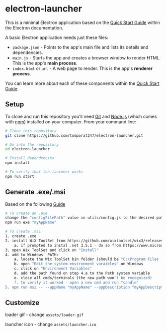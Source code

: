 # electron-launcher

This is a minimal Electron application based on the [Quick Start Guide](https://electronjs.org/docs/tutorial/quick-start) within the Electron documentation.

A basic Electron application needs just these files:

- `package.json` - Points to the app's main file and lists its details and dependencies.
- `main.js` - Starts the app and creates a browser window to render HTML. This is the app's **main process**.
- `index.html` or `url` - A web page to render. This is the app's **renderer process**.

You can learn more about each of these components within the [Quick Start Guide](https://electronjs.org/docs/tutorial/quick-start).

## Setup

To clone and run this repository you'll need [Git](https://git-scm.com) and [Node.js](https://nodejs.org/en/download/) (which comes with [npm](http://npmjs.com)) installed on your computer. From your command line:

```bash
# Clone this repository
git clone https://github.com/tomporat247/electron-launcher.git

# Go into the repository
cd electron-launcher

# Install dependencies
npm install

# To verify that the laucnher works
npm run start
```

## Generate .exe/.msi
Based on the following [Guide](https://ourcodeworld.com/articles/read/927/how-to-create-a-msi-installer-in-windows-for-an-electron-framework-application)

```bash
# To create an .exe
change the "configFilePath" value in utils/config.js to the desired path
npm run exe "myAppName"

# To create .msi
1. create .exe
2. install WiX ToolSet from https://github.com/wixtoolset/wix3/releases (.exe file)
    a. if prompted to instal .net 3.5.1 - do so from https://www.microsoft.com/en-us/download/details.aspx?id=22
3. open Wix ToolSet and click on "Install"
4. add to Windows` PATH:
    a. locate the Wix ToolSet bin folder (should be "C:\Program Files (x86)\WiX Toolset v3.11\bin")
    b. open "Edit the system environment varaibles" on Windows
    c. click on "Environment Variables"
    d. add the path found on step 4.a to the Path system variable
    e. close all cmds/terminals (the new path won't be recognized)
    f. to verify it worked - open a new cmd and run "candle"
5. npm run msi -- --appName "myAppName" --appDescription "myAppDescription" --appManufacturer "myTeam" --appVersion "appVersion"
```

## Customize
loader gif - change `assets/loader.gif`

launcher icon - change `assets/launcher.ico`
